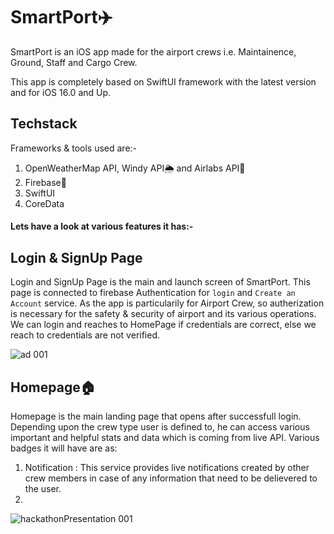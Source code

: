 # SmartPort✈️

SmartPort is an iOS app made for the airport crews i.e. Maintainence, Ground, Staff and Cargo Crew.


This app is completely based on SwiftUI framework with the latest version and for iOS 16.0 and Up.
## Techstack
Frameworks & tools used are:-
1. OpenWeatherMap API, Windy API🌦️ and Airlabs API🛬
2. Firebase🚀
3. SwiftUI
4. CoreData


#### Lets have a look at various features it has:-

## Login & SignUp Page
Login and SignUp Page is the main and launch screen of SmartPort. This page is connected to firebase Authentication for `login`
and `Create an Account` service. As the app is particularily for Airport Crew, so autherization is necessary for the safety & security
of airport and its various operations.
We can login and reaches to HomePage if credentials are correct, else we reach to credentials are not verified.

![ad 001](https://user-images.githubusercontent.com/77538183/229187002-7eeeded1-00e8-49e5-954d-5b32ed59c87a.jpg)


## Homepage🏠

Homepage is the main landing page that opens after successfull login. Depending upon the crew type user is defined to, he can access various important and helpful stats and data which is coming from live API. Various badges it will have are as:
1. Notification : This service provides live notifications created by other crew members in case of any information that need to be delievered to the user.
2. 
![hackathonPresentation 001](https://user-images.githubusercontent.com/77538183/229187793-3a61f810-b100-4d00-b2db-f9c42c43596c.jpeg)
